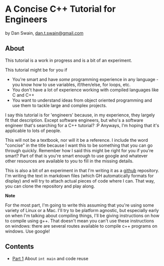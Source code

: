 # A Concise C++ Tutorial for Engineers

by Dan Swain, dan.t.swain@gmail.com

## About

This tutorial is a work in progress and is a bit of an experiment. 

This tutorial might be for you if

 - You're smart and have *some* programming experience in any language - you know how to use variables, if/then/else, for loops, etc.
 - You don't have a lot of experience working with compiled languages like C and C++
 - You want to understand ideas from object oriented programming and use them to tackle large and complex projects.

I say this tutorial is for 'engineers' because, in my experience, they largely fit that description.  Except software engineers, but who's a software engineer that's searching for a C++ tutorial? :P  Anyways, I'm hoping that it's applicable to lots of people.

This will not be a textbook, nor will it be a reference.  I include the word "concise" in the title because I want this to be something that you can go through quickly.  Remember how I said this might be right for you if you're smart?  Part of that is you're smart enough to use google and whatever other resources are available to you to fill in the missing details.

This is also a bit of an experiment in that I'm writing it as a [github](http://github.com) repository.  I'm writing the text in markdown files (which GH automatically formats for display) and will try to attach actual pieces of code where I can.  That way, you can clone the repository and play along.

**Note** 

For the most part, I'm going to write this assuming that you're using some variety of Linux or a Mac.  I'll try to be platform agnostic, but especially early on when I'm talking about compiling things, I'll be giving instructions on how to compile using g++.  That doesn't mean you can't use these instructions on windows: there are several routes available to compile c++ programs on windows.  Use google!

## Contents

- [Part 1](cpp-for-engineers/part1/)  About `int main` and code reuse
